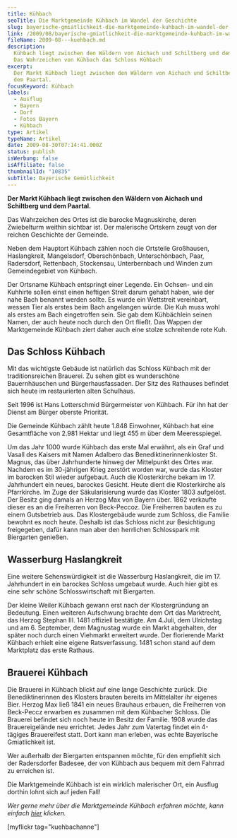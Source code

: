 ```yaml
---
title: Kühbach
seoTitle: Die Marktgemeinde Kühbach im Wandel der Geschichte
slug: bayerische-gmiatlichkeit-die-marktgemeinde-kuhbach-im-wandel-der-geschichte
link: /2009/08/bayerische-gmiatlichkeit-die-marktgemeinde-kuhbach-im-wandel-der-geschichte/
fileName: 2009-08---kuehbach.md
description:
  Kühbach liegt zwischen den Wäldern von Aichach und Schiltberg und dem Paartal.
  Das Wahrzeichen von Kühbach das Schloss Kühbach
excerpt:
  Der Markt Kühbach liegt zwischen den Wäldern von Aichach und Schiltberg und
  dem Paartal.
focusKeyword: Kühbach
labels:
  - Ausflug
  - Bayern
  - Dorf
  - Fotos Bayern
  - Kühbach
type: Artikel
typeName: Artikel
date: 2009-08-30T07:14:41.000Z
status: publish
isWerbung: false
isAffiliate: false
thumbnailId: "10835"
subTitle: Bayerische Gemütlichkeit
---
```


<strong>Der Markt Kühbach liegt zwischen den Wäldern von Aichach und Schiltberg
und dem Paartal. </strong>

Das Wahrzeichen des Ortes ist die barocke Magnuskirche, deren Zwiebelturm
weithin sichtbar ist. Der malerische Ortskern zeugt von der reichen Geschichte
der Gemeinde.

Neben dem Hauptort Kühbach zählen noch die Ortsteile Großhausen, Haslangkreit,
Mangelsdorf, Oberschönbach, Unterschönbach, Paar, Radersdorf, Rettenbach,
Stockensau, Unterbernbach und Winden zum Gemeindegebiet von Kühbach.

Der Ortsname Kühbach entspringt einer Legende. Ein Ochsen- und ein Kuhhirte
sollen einst einen heftigen Streit darum gehabt haben, wie der nahe Bach benannt
werden sollte. Es wurde ein Wettstreit vereinbart, wessen Tier als erstes beim
Bach angelangen würde. Die Kuh muss wohl als erstes am Bach eingetroffen sein.
Sie gab dem Kühbächlein seinen Namen, der auch heute noch durch den Ort fließt.
Das Wappen der Marktgemeinde Kühbach ziert daher auch eine stolze schreitende
rote Kuh.

## Das Schloss Kühbach

Mit das wichtigste Gebäude ist natürlich das Schloss Kühbach mit der
traditionsreichen Brauerei. Zu sehen gibt es wunderschöne Bauernhäuschen und
Bürgerhausfassaden. Der Sitz des Rathauses befindet sich heute im restaurierten
alten Schulhaus.

Seit 1996 ist Hans Lotterschmid Bürgermeister von Kühbach. Für ihn hat der
Dienst am Bürger oberste Priorität.

Die Gemeinde Kühbach zählt heute 1.848 Einwohner, Kühbach hat eine Gesamtfläche
von 2.981 Hektar und liegt 455 m über dem Meeresspiegel.

Um das Jahr 1000 wurde Kühbach das erste Mal erwähnt, als ein Graf und Vasall
des Kaisers mit Namen Adalbero das Benediktinerinnenkloster St. Magnus, das über
Jahrhunderte hinweg der Mittelpunkt des Ortes war. Nachdem es im 30-jährigen
Krieg zerstört worden war, wurde das Kloster im barocken Stil wieder aufgebaut.
Auch die Klosterkirche bekam im 17. Jahrhundert ein neues, barockes Gesicht.
Heute dient die Klosterkirche als Pfarrkirche. Im Zuge der Säkularisierung wurde
das Kloster 1803 aufgelöst. Der Besitz ging damals an Herzog Max von Bayern
über. 1862 verkaufte dieser es an die Freiherren von Beck-Peccoz. Die Freiherren
bauten es zu einem Gutsbetrieb aus. Das Klostergebäude wurde zum Schloss, die
Familie bewohnt es noch heute. Deshalb ist das Schloss nicht zur Besichtigung
freigegeben, dafür kann man aber den herrlichen Schlosspark mit Biergarten
genießen.

## Wasserburg Haslangkreit

Eine weitere Sehenswürdigkeit ist die Wasserburg Haslangkreit, die im 17.
Jahrhundert in ein barockes Schloss umgebaut wurde. Auch hier gibt es eine sehr
schöne Schlosswirtschaft mit Biergarten.

Der kleine Weiler Kühbach gewann erst nach der Klostergründung an Bedeutung.
Einen weiteren Aufschwung brachte dem Ort das Marktrecht, das Herzog Stephan
III. 1481 offiziell bestätigte. Am 4.Juli, dem Ulrichstag und am 6. September,
dem Magnustag wurde ein Markt abgehalten, der später noch durch einen Viehmarkt
erweitert wurde. Der florierende Markt Kühbach erhielt eine eigene
Ratsverfassung. 1481 schon stand auf dem Marktplatz das erste Rathaus.

## Brauerei Kühbach

Die Brauerei in Kühbach blickt auf eine lange Geschichte zurück. Die
Benediktinerinnen des Klosters brauten bereits im Mittelalter ihr eigenes Bier.
Herzog Max ließ 1841 ein neues Brauhaus erbauen, die Freiherren von Beck-Peccz
erwarben es zusammen mit dem Kühbacher Schloss. Die Brauerei befindet sich noch
heute im Besitz der Familie. 1908 wurde das Brauereigelände neu errichtet. Jedes
Jahr zum Vatertag findet ein 4-tägiges Brauereifest statt. Dort kann man
erleben, was echte Bayerische Gmiatlichkeit ist.

Wer außerhalb der Biergarten entspannen möchte, für den empfiehlt sich der
Radersdorfer Badesee, der von Kühbach aus bequem mit dem Fahrrad zu erreichen
ist.

Die Marktgemeinde Kühbach ist ein wirklich malerischer Ort, ein Ausflug dorthin
lohnt sich auf jeden Fall!

<em>Wer gerne mehr über die Marktgemeinde Kühbach erfahren möchte, kann einfach
[hier](http://schiltberg.vg-kuehbach.de/?id=0,2) klicken.</em>

[myflickr tag="kuehbachanne"]

&nbsp;

<span style="text-decoration: underline;"></span>
